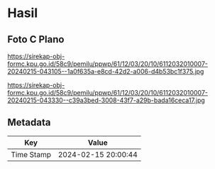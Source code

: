 # Hasil

## Foto C Plano

https://sirekap-obj-formc.kpu.go.id/58c9/pemilu/ppwp/61/12/03/20/10/6112032010007-20240215-043105--1a0f635a-e8cd-42d2-a006-d4b53bc1f375.jpg

https://sirekap-obj-formc.kpu.go.id/58c9/pemilu/ppwp/61/12/03/20/10/6112032010007-20240215-043330--c39a3bed-3008-43f7-a29b-bada16ceca17.jpg


## Metadata

| Key        | Value               |
| ---------- | ------------------- |
| Time Stamp | 2024-02-15 20:00:44 |



